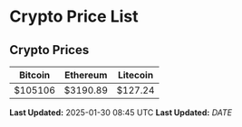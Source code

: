 # Crypto Price List

## Crypto Prices
| Bitcoin | Ethereum | Litecoin |
| ------- | -------- | -------- |
| $105106 | $3190.89 | $127.24 |
**Last Updated:** 2025-01-30 08:45 UTC
**Last Updated:** $DATE$
